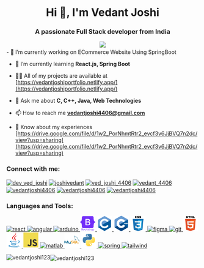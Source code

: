 <h1 align="center">Hi 👋, I'm Vedant Joshi</h1>
<h3 align="center">A passionate Full Stack developer from India</h3>
<div id="header" align="center">
  <img src="https://media.giphy.com/media/v1.Y2lkPTc5MGI3NjExNnBrcm84aWtrNGE5b2N0amk2d2VqMmV6YmU1ZW44aWV6YWM1OWFqbSZlcD12MV9pbnRlcm5hbF9naWZfYnlfaWQmY3Q9Zw/du3J3cXyzhj75IOgvA/giphy.gif" width="100"/>
</div>
- 🔭 I’m currently working on ECommerce Website Using SpringBoot

- 🌱 I’m currently learning **React.js, Spring Boot**

- 👨‍💻 All of my projects are available at [https://vedantjoshiportfolio.netlify.app/](https://vedantjoshiportfolio.netlify.app/)

- 💬 Ask me about **C, C++, Java, Web Technologies**

- 📫 How to reach me **vedantjoshi4406@gmail.com**

- 📄 Know about my experiences [https://drive.google.com/file/d/1w2_PorNhmtRtr2_evcf3v6JjBVQ7n2dc/view?usp=sharing](https://drive.google.com/file/d/1w2_PorNhmtRtr2_evcf3v6JjBVQ7n2dc/view?usp=sharing)

<h3 align="left">Connect with me:</h3>
<p align="left">
<a href="https://twitter.com/dev_ved_joshi" target="blank"><img align="center" src="https://raw.githubusercontent.com/rahuldkjain/github-profile-readme-generator/master/src/images/icons/Social/twitter.svg" alt="dev_ved_joshi" height="30" width="40" /></a>
<a href="https://linkedin.com/in/joshivedant" target="blank"><img align="center" src="https://raw.githubusercontent.com/rahuldkjain/github-profile-readme-generator/master/src/images/icons/Social/linked-in-alt.svg" alt="joshivedant" height="30" width="40" /></a>
<a href="https://instagram.com/ved_joshi_4406" target="blank"><img align="center" src="https://raw.githubusercontent.com/rahuldkjain/github-profile-readme-generator/master/src/images/icons/Social/instagram.svg" alt="ved_joshi_4406" height="30" width="40" /></a>
<a href="https://www.codechef.com/users/vedant_4406" target="blank"><img align="center" src="https://cdn.jsdelivr.net/npm/simple-icons@3.1.0/icons/codechef.svg" alt="vedant_4406" height="30" width="40" /></a>
<a href="https://www.hackerrank.com/vedantjoshi4406" target="blank"><img align="center" src="https://raw.githubusercontent.com/rahuldkjain/github-profile-readme-generator/master/src/images/icons/Social/hackerrank.svg" alt="vedantjoshi4406" height="30" width="40" /></a>
<a href="https://www.leetcode.com/vedantjoshi4406" target="blank"><img align="center" src="https://raw.githubusercontent.com/rahuldkjain/github-profile-readme-generator/master/src/images/icons/Social/leet-code.svg" alt="vedantjoshi4406" height="30" width="40" /></a>
<a href="https://auth.geeksforgeeks.org/user/vedantjoshi4406" target="blank"><img align="center" src="https://raw.githubusercontent.com/rahuldkjain/github-profile-readme-generator/master/src/images/icons/Social/geeks-for-geeks.svg" alt="vedantjoshi4406" height="30" width="40" /></a>
</p>

<h3 align="left">Languages and Tools:</h3>
<p align="left"> <a href="https://reactjs.org" target="_blank" rel="noreferrer">
  <img src="https://reactjs.org/logo-og.png" alt="react" width="40" height="40"/>
</a>
 <a href="https://angular.io" target="_blank" rel="noreferrer"> <img src="https://angular.io/assets/images/logos/angular/angular.svg" alt="angular" width="40" height="40"/> </a> <a href="https://www.arduino.cc/" target="_blank" rel="noreferrer"> <img src="https://cdn.worldvectorlogo.com/logos/arduino-1.svg" alt="arduino" width="40" height="40"/> </a> <a href="https://getbootstrap.com" target="_blank" rel="noreferrer"> <img src="https://raw.githubusercontent.com/devicons/devicon/master/icons/bootstrap/bootstrap-plain-wordmark.svg" alt="bootstrap" width="40" height="40"/> </a> <a href="https://www.cprogramming.com/" target="_blank" rel="noreferrer"> <img src="https://raw.githubusercontent.com/devicons/devicon/master/icons/c/c-original.svg" alt="c" width="40" height="40"/> </a> <a href="https://www.w3schools.com/cpp/" target="_blank" rel="noreferrer"> <img src="https://raw.githubusercontent.com/devicons/devicon/master/icons/cplusplus/cplusplus-original.svg" alt="cplusplus" width="40" height="40"/> </a> <a href="https://www.w3schools.com/css/" target="_blank" rel="noreferrer"> <img src="https://raw.githubusercontent.com/devicons/devicon/master/icons/css3/css3-original-wordmark.svg" alt="css3" width="40" height="40"/> </a> <a href="https://www.figma.com/" target="_blank" rel="noreferrer"> <img src="https://www.vectorlogo.zone/logos/figma/figma-icon.svg" alt="figma" width="40" height="40"/> </a> <a href="https://git-scm.com/" target="_blank" rel="noreferrer"> <img src="https://www.vectorlogo.zone/logos/git-scm/git-scm-icon.svg" alt="git" width="40" height="40"/> </a> <a href="https://www.w3.org/html/" target="_blank" rel="noreferrer"> <img src="https://raw.githubusercontent.com/devicons/devicon/master/icons/html5/html5-original-wordmark.svg" alt="html5" width="40" height="40"/> </a> <a href="https://www.java.com" target="_blank" rel="noreferrer"> <img src="https://raw.githubusercontent.com/devicons/devicon/master/icons/java/java-original.svg" alt="java" width="40" height="40"/> </a> <a href="https://developer.mozilla.org/en-US/docs/Web/JavaScript" target="_blank" rel="noreferrer"> <img src="https://raw.githubusercontent.com/devicons/devicon/master/icons/javascript/javascript-original.svg" alt="javascript" width="40" height="40"/> </a> <a href="https://www.mathworks.com/" target="_blank" rel="noreferrer"> <img src="https://upload.wikimedia.org/wikipedia/commons/2/21/Matlab_Logo.png" alt="matlab" width="40" height="40"/> </a> <a href="https://www.mysql.com/" target="_blank" rel="noreferrer"> <img src="https://raw.githubusercontent.com/devicons/devicon/master/icons/mysql/mysql-original-wordmark.svg" alt="mysql" width="40" height="40"/> </a> <a href="https://www.python.org" target="_blank" rel="noreferrer"> <img src="https://raw.githubusercontent.com/devicons/devicon/master/icons/python/python-original.svg" alt="python" width="40" height="40"/> </a> <a href="https://spring.io/" target="_blank" rel="noreferrer"> <img src="https://www.vectorlogo.zone/logos/springio/springio-icon.svg" alt="spring" width="40" height="40"/> </a> <a href="https://tailwindcss.com/" target="_blank" rel="noreferrer"> <img src="https://www.vectorlogo.zone/logos/tailwindcss/tailwindcss-icon.svg" alt="tailwind" width="40" height="40"/> </a> </p>

<p><img align="left" src="https://github-readme-stats.vercel.app/api/top-langs?username=vedantjoshi123&show_icons=true&locale=en&layout=compact" alt="vedantjoshi123" /></p>


<p><img align="center" src="https://github-readme-streak-stats.herokuapp.com/?user=vedantjoshi123&" alt="vedantjoshi123" /></p>
